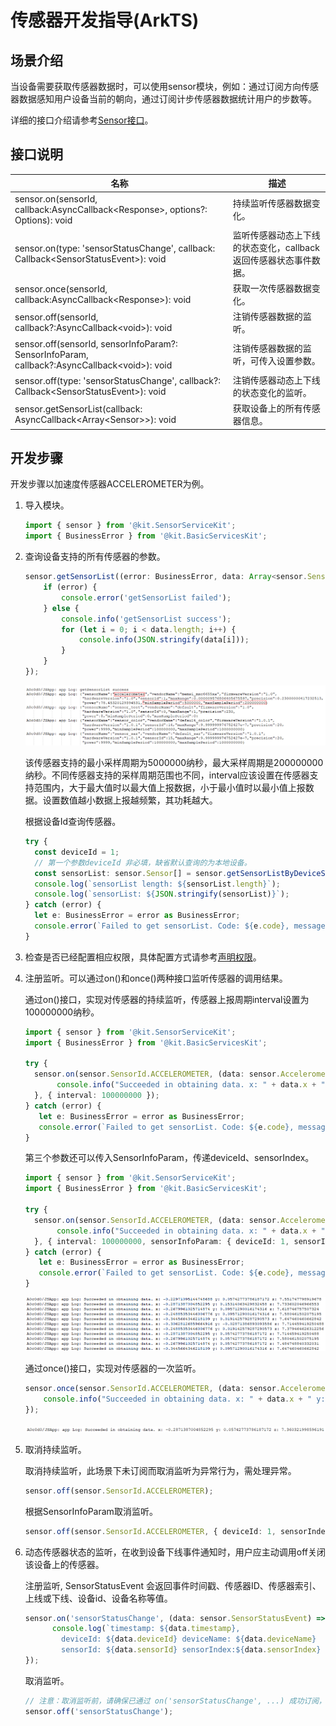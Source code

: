 # 传感器开发指导(ArkTS)


## 场景介绍

当设备需要获取传感器数据时，可以使用sensor模块，例如：通过订阅方向传感器数据感知用户设备当前的朝向，通过订阅计步传感器数据统计用户的步数等。

详细的接口介绍请参考[Sensor接口](../../reference/apis-sensor-service-kit/js-apis-sensor.md)。


## 接口说明

| 名称 | 描述                              |
| -------- |---------------------------------|
| sensor.on(sensorId, callback:AsyncCallback&lt;Response&gt;, options?: Options): void | 持续监听传感器数据变化。                    |
| sensor.on(type: 'sensorStatusChange', callback: Callback&lt;SensorStatusEvent&gt;): void | 监听传感器动态上下线的状态变化，callback返回传感器状态事件数据。 |
| sensor.once(sensorId, callback:AsyncCallback&lt;Response&gt;): void | 获取一次传感器数据变化。                    |
| sensor.off(sensorId, callback?:AsyncCallback&lt;void&gt;): void | 注销传感器数据的监听。                     |
| sensor.off(sensorId, sensorInfoParam?: SensorInfoParam, callback?:AsyncCallback&lt;void&gt;): void | 注销传感器数据的监听，可传入设置参数。             |
| sensor.off(type: 'sensorStatusChange', callback?: Callback&lt;SensorStatusEvent&gt;): void | 注销传感器动态上下线的状态变化的监听。             |
| sensor.getSensorList(callback: AsyncCallback\<Array\<Sensor>>): void| 获取设备上的所有传感器信息。                  |


## 开发步骤

开发步骤以加速度传感器ACCELEROMETER为例。

1. 导入模块。

   ```ts
   import { sensor } from '@kit.SensorServiceKit';
   import { BusinessError } from '@kit.BasicServicesKit';
   ```

2. 查询设备支持的所有传感器的参数。

    ```ts    
    sensor.getSensorList((error: BusinessError, data: Array<sensor.Sensor>) => {
        if (error) {
            console.error('getSensorList failed');
        } else {
            console.info('getSensorList success');
            for (let i = 0; i < data.length; i++) {
                console.info(JSON.stringify(data[i]));
            }
        }
    });
    ```

    ![输入图片说明](figures/001.png)

    该传感器支持的最小采样周期为5000000纳秒，最大采样周期是200000000纳秒。不同传感器支持的采样周期范围也不同，interval应该设置在传感器支持范围内，大于最大值时以最大值上报数据，小于最小值时以最小值上报数据。设置数值越小数据上报越频繁，其功耗越大。

    根据设备Id查询传感器。
    ```ts
    try {
      const deviceId = 1;
      // 第一个参数deviceId 非必填，缺省默认查询的为本地设备。
      const sensorList: sensor.Sensor[] = sensor.getSensorListByDeviceSync(deviceId);
      console.log(`sensorList length: ${sensorList.length}`);
      console.log(`sensorList: ${JSON.stringify(sensorList)}`);
    } catch (error) {
      let e: BusinessError = error as BusinessError;
      console.error(`Failed to get sensorList. Code: ${e.code}, message: ${e.message}`);
    }
    ```

3. 检查是否已经配置相应权限，具体配置方式请参考[声明权限](../../security/AccessToken/declare-permissions.md)。

4. 注册监听。可以通过on()和once()两种接口监听传感器的调用结果。

   通过on()接口，实现对传感器的持续监听，传感器上报周期interval设置为100000000纳秒。

   ```ts
   import { sensor } from '@kit.SensorServiceKit';
   import { BusinessError } from '@kit.BasicServicesKit';

   try { 
     sensor.on(sensor.SensorId.ACCELEROMETER, (data: sensor.AccelerometerResponse) => {
          console.info("Succeeded in obtaining data. x: " + data.x + " y: " + data.y + " z: " + data.z);
     }, { interval: 100000000 });
   } catch (error) {
      let e: BusinessError = error as BusinessError;
      console.error(`Failed to get sensorList. Code: ${e.code}, message: ${e.message}`);
   }
   ```

   第三个参数还可以传入SensorInfoParam，传递deviceId、sensorIndex。
   ```ts 
   import { sensor } from '@kit.SensorServiceKit';
   import { BusinessError } from '@kit.BasicServicesKit';
    
   try {
     sensor.on(sensor.SensorId.ACCELEROMETER, (data: sensor.AccelerometerResponse) => {
          console.info("Succeeded in obtaining data. x: " + data.x + " y: " + data.y + " z: " + data.z);
     }, { interval: 100000000, sensorInfoParam: { deviceId: 1, sensorIndex: 3 } });
   } catch (error) {
      let e: BusinessError = error as BusinessError;
      console.error(`Failed to get sensorList. Code: ${e.code}, message: ${e.message}`);
   }
   ```

    ![输入图片说明](figures/002.png)

   通过once()接口，实现对传感器的一次监听。

   ```ts
   sensor.once(sensor.SensorId.ACCELEROMETER, (data: sensor.AccelerometerResponse) => {
       console.info("Succeeded in obtaining data. x: " + data.x + " y: " + data.y + " z: " + data.z);
   });
   ```

   ![输入图片说明](figures/003.png)

5. 取消持续监听。

    取消持续监听，此场景下未订阅而取消监听为异常行为，需处理异常。
    ```ts
    sensor.off(sensor.SensorId.ACCELEROMETER);
    ```

    根据SensorInfoParam取消监听。
    ```ts
    sensor.off(sensor.SensorId.ACCELEROMETER, { deviceId: 1, sensorIndex: 3 });
    ```

6. 动态传感器状态的监听，在收到设备下线事件通知时，用户应主动调用off关闭该设备上的传感器。 

    注册监听, SensorStatusEvent 会返回事件时间戳、传感器ID、传感器索引、上线或下线、设备id、设备名称等值。
    ```ts
    sensor.on('sensorStatusChange', (data: sensor.SensorStatusEvent) => {
          console.log(`timestamp: ${data.timestamp},
            deviceId: ${data.deviceId} deviceName: ${data.deviceName}
            sensorId: ${data.sensorId} sensorIndex:${data.sensorIndex} isSensorOnline: ${data.isSensorOnline}`)
    });
    ```

    取消监听。
    ```ts
    // 注意：取消监听前，请确保已通过 on('sensorStatusChange', ...) 成功订阅，否则此调用无意义。
    sensor.off('sensorStatusChange');
    ```
